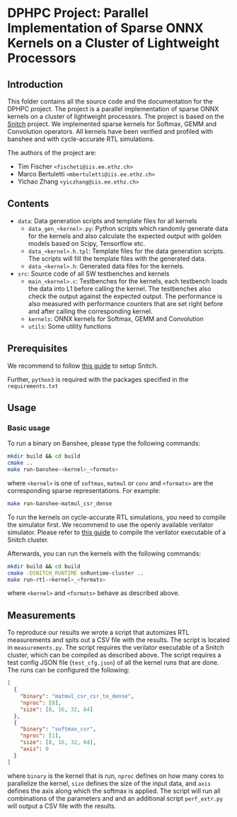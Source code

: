 # DPHPC Project: Parallel Implementation of Sparse ONNX Kernels on a Cluster of Lightweight Processors

## Introduction

This folder contains all the source code and the documentation for the DPHPC project. The project is a parallel implementation of sparse ONNX kernels on a cluster of lightweight processors. The project is based on the [Snitch](https://github.com/pulp-platform/snitch) project. We implemented sparse kernels for Softmax, GEMM and Convolution operators. All kernels have been verified and profiled with banshee and with cycle-accurate RTL simulations.

The authors of the project are:
* Tim Fischer `<fischeti@iis.ee.ethz.ch>`
* Marco Bertuletti `<mbertuletti@iis.ee.ethz.ch>`
* Yichao Zhang `<yiczhang@iis.ee.ethz.ch>`

## Contents
* `data`: Data generation scripts and template files for all kernels
   * `data_gen_<kernel>.py`: Python scripts which randomly generate data for the kernels and also calculate the expected output with golden models based on Scipy, Tensorflow etc.
   * `data_<kernel>.h.tpl`: Template files for the data generation scripts. The scripts will fill the template files with the generated data.
   * `data_<kernel>.h`: Generated data files for the kernels.
* `src`: Source code of all SW testbenches and kernels
    * `main_<kernel>.c`: Testbenches for the kernels, each testbench loads the data into L1 before calling the kernel. The testbenches also check the output against the expected output. The performance is also measured with performance counters that are set right before and after calling the corresponding kernel.
    * `kernels`: ONNX kernels for Softmax, GEMM and Convolution
    * `utils`: Some utility functions

## Prerequisites

We recommend to follow [this guide](https://pulp-platform.github.io/snitch/ug/getting_started/) to setup Snitch.

Further, `python3` is required with the packages specified in the `requirements.txt`

## Usage

### Basic usage

To run a binary on Banshee, please type the following commands:

```bash
mkdir build && cd build
cmake ..
make run-banshee-<kernel>_<formats>
```

where `<kernel>` is one of `softmax`, `matmul` or `conv` and `<formats>` are the corresponding sparse representations.
For example:

```bash
make run-banshee-matmul_csr_dense
```

To run the kernels on cycle-accurate RTL simulations, you need to compile the simulator first. We recommend to use the openly available verilator simulator. Please refer to [this guide](https://github.com/pulp-platform/snitch/blob/master/hw/system/snitch_cluster/README.md) to compile the verilator executable of a Snitch cluster.

Afterwards, you can run the kernels with the following commands:

```bash
mkdir build && cd build
cmake -DSNITCH_RUNTIME snRuntime-cluster ..
make run-rtl-<kernel>_<formats>
```


where `<kernel>` and `<formats>` behave as described above.

## Measurements

To reproduce our results we wrote a script that automizes RTL measurements and spits out a CSV file with the results. The script is located in `measurements.py`. The script requires the verilator executable of a Snitch cluster, which can be compiled as described above. The script requires a test config JSON file (`test_cfg.json`) of all the kernel runs that are done. The runs can be configured the following:

```json
[
  {
    "binary": "matmul_csr_csr_to_dense",
    "nproc": [8],
    "size": [8, 16, 32, 64]
  },
  {
    "binary": "softmax_csr",
    "nproc": [1],
    "size": [8, 16, 32, 64],
    "axis": 0
  }
]
```

where `binary` is the kernel that is run, `nproc` defines on how many cores to parallelize the kernel, `size` defines the size of the input data, and `axis` defines the axis along which the softmax is applied. The script will run all combinations of the parameters and and an additional script `perf_extr.py` will output a CSV file with the results.
